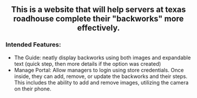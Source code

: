 ## <p align="center">This is a website that will help servers at texas roadhouse complete their "backworks" more effectively.</p>

### Intended Features: 
- The Guide: neatly display backworks using both images and expandable text (quick step, then more details if the option was created)
- Manage Portal: Allow managers to login using store credentials. Once inside, they can add, remove, or update the backworks and their steps. This includes the ability to add and remove images, utilizing the camera on their phone.
